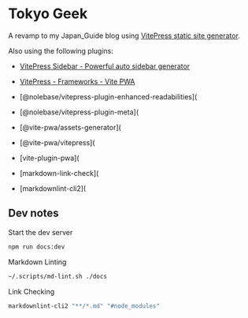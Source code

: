# Tokyo Geek

A revamp to my Japan_Guide blog using [VitePress static site generator](https://vitepress.dev/).

Also using the following plugins:
* [VitePress Sidebar - Powerful auto sidebar generator](https://vitepress-sidebar.cdget.com/)
* [VitePress - Frameworks - Vite PWA](https://vite-pwa-org.netlify.app/frameworks/vitepress.html)
* [@nolebase/vitepress-plugin-enhanced-readabilities](
* [@nolebase/vitepress-plugin-meta](
* [@vite-pwa/assets-generator](
* [@vite-pwa/vitepress](
* [vite-plugin-pwa](

* [markdown-link-check](
* [markdownlint-cli2](


## Dev notes

Start the dev server

```bash
npm run docs:dev
```

Markdown Linting

```bash
~/.scripts/md-lint.sh ./docs
```

Link Checking

```bash
markdownlint-cli2 "**/*.md" "#node_modules"
```
